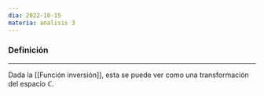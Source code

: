 ```yaml
---
dia: 2022-10-15
materia: analisis 3
---
```

### Definición
---
Dada la [[Función inversión]], esta se puede ver como una transformación del espacio $\mathbb{C}$.

